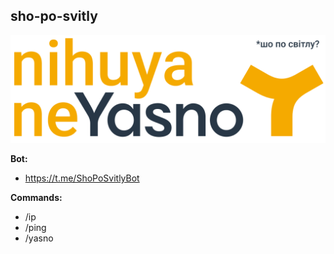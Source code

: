 ## sho-po-svitly

![Sho po svitly? Ne yasno](https://github.com/hnatiukr/sho-po-svitly/blob/main/sho-po-svitly.png?raw=true)

**Bot:**

-   https://t.me/ShoPoSvitlyBot

**Commands:**

-   /ip
-   /ping
-   /yasno
